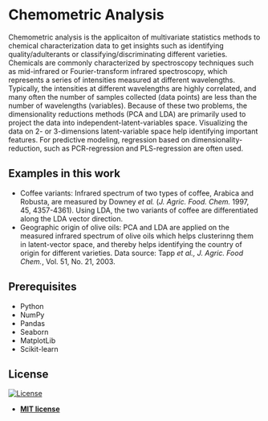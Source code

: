 # Chemometric Analysis

Chemometric analysis is the applicaiton of multivariate statistics methods to chemical characterization data to get insights such as identifying quality/adulterants or classifying/discriminating different varieties. Chemicals are commonly characterized by spectroscopy techniques such as mid-infrared or Fourier-transform infrared spectroscopy, which represents a series of intensities measured at different wavelengths. Typically, the intensities at different wavelengths are highly correlated, and many often the number of samples collected (data points) are less than the number of wavelengths (variables). Because of these two problems, the dimensionality reductions methods (PCA and LDA) are primarily used to project the data into independent-latent-variables space. Visualizing the data on 2- or 3-dimensions latent-variable space help identifying important features. For predictive modeling, regression based on dimensionality-reduction, such as PCR-regression and PLS-regression are often used.     

## Examples in this work

- Coffee variants: Infrared spectrum of two types of coffee, Arabica and Robusta, are measured by  Downey *et al.* (*J. Agric. Food. Chem.* 1997, 45, 4357-4361). Using LDA, the two variants of coffee are differentiated along the LDA vector direction.
- Geographic origin of olive oils: PCA and LDA are applied on the measured infrared spectrum of olive oils which helps clusterinng them in latent-vector space, and thereby helps identifying the country of origin for different varieties. Data source: Tapp *et al., J. Agric. Food Chem.*, Vol. 51, No. 21, 2003.


## Prerequisites

- Python
- NumPy
- Pandas
- Seaborn
- MatplotLib
- Scikit-learn

## License
[![License](http://img.shields.io/:license-mit-blue.svg?style=flat-square)](http://badges.mit-license.org)

- **[MIT license](http://opensource.org/licenses/mit-license.php)**
